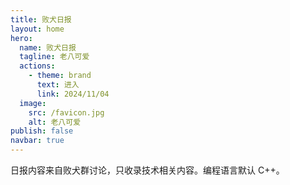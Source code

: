 ```yaml
---
title: 败犬日报
layout: home
hero:
  name: 败犬日报
  tagline: 老八可爱
  actions:
    - theme: brand
      text: 进入
      link: 2024/11/04
  image:
    src: /favicon.jpg
    alt: 老八可爱
publish: false
navbar: true
---
```


日报内容来自败犬群讨论，只收录技术相关内容。编程语言默认 C++。
